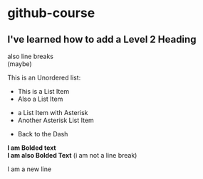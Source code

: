 # github-course

## I've learned how to add a Level 2 Heading

also line breaks  
(maybe)

This is an Unordered list:
- This is a List Item
- Also a List Item
* a List Item with Asterisk
* Another Asterisk List Item
- Back to the Dash

**I am Bolded text**  
__I am also Bolded Text__
(i am not a line break)  

I am a new line
